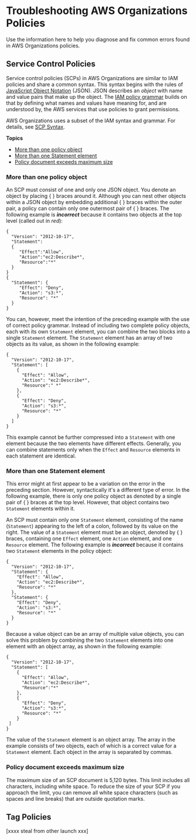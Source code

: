 # Troubleshooting AWS Organizations Policies<a name="org_troubleshoot_policies"></a>

Use the information here to help you diagnose and fix common errors found in AWS Organizations policies\.

## Service Control Policies<a name="tshoot-scp"></a>

Service control policies \(SCPs\) in AWS Organizations are similar to IAM policies and share a common syntax\. This syntax begins with the rules of [JavaScript Object Notation](http://www.json.org) \(JSON\)\. JSON describes an *object* with name and value pairs that make up the object\. The [IAM policy grammar](https://docs.aws.amazon.com/IAM/latest/UserGuide/policies-grammar.html) builds on that by defining what names and values have meaning for, and are understood by, the AWS services that use policies to grant permissions\.

AWS Organizations uses a subset of the IAM syntax and grammar\. For details, see [SCP Syntax](orgs_reference_scp-syntax.md)\.

**Topics**
+ [More than one policy object](#morethanonepolicyblock)
+ [More than one Statement element](#morethanonestatement)
+ [Policy document exceeds maximum size](#scptoolong)

### More than one policy object<a name="morethanonepolicyblock"></a>

An SCP must consist of one and only one JSON object\. You denote an object by placing \{ \} braces around it\. Although you can nest other objects within a JSON object by embedding additional \{ \} braces within the outer pair, a policy can contain only one outermost pair of \{ \} braces\. The following example is ***incorrect*** because it contains two objects at the top level \(called out in *red*\):

```
{
  "Version": "2012-10-17",
  "Statement": 
  {
     "Effect":"Allow",
     "Action":"ec2:Describe*",
     "Resource":"*"
  }
}
{ 
  "Statement": {
     "Effect": "Deny",
     "Action": "s3:*",
     "Resource": "*"
  }
}
```

You can, however, meet the intention of the preceding example with the use of correct policy grammar\. Instead of including two complete policy objects, each with its own `Statement` element, you can combine the two blocks into a single `Statement` element\. The `Statement` element has an array of two objects as its value, as shown in the following example: 

```
{
  "Version": "2012-10-17",
  "Statement": [
    {
      "Effect": "Allow",
      "Action": "ec2:Describe*",
      "Resource":" *"
    },
    {
      "Effect": "Deny",
      "Action": "s3:*",
      "Resource": "*"
    }
  ]
}
```

This example cannot be further compressed into a `Statement` with one element because the two elements have different effects\. Generally, you can combine statements only when the `Effect` and `Resource` elements in each statement are identical\.

### More than one Statement element<a name="morethanonestatement"></a>

This error might at first appear to be a variation on the error in the preceding section\. However, syntactically it's a different type of error\. In the following example, there is only one policy object as denoted by a single pair of \{ \} braces at the top level\. However, that object contains two `Statement` elements within it\.

An SCP must contain only one `Statement` element, consisting of the name \(`Statement`\) appearing to the left of a colon, followed by its value on the right\. The value of a `Statement` element must be an object, denoted by \{ \} braces, containing one `Effect` element, one `Action` element, and one `Resource` element\. The following example is ***incorrect*** because it contains two `Statement` elements in the policy object:

```
{
  "Version": "2012-10-17",
  "Statement": {
    "Effect": "Allow",
    "Action": "ec2:Describe*",
    "Resource": "*"
  },
  "Statement": {
    "Effect": "Deny",
    "Action": "s3:*",
    "Resource": "*"
  }
}
```

Because a value object can be an array of multiple value objects, you can solve this problem by combining the two `Statement` elements into one element with an object array, as shown in the following example:

```
{
  "Version": "2012-10-17",
  "Statement": [
    {
      "Effect": "Allow",
      "Action": "ec2:Describe*",
      "Resource":"*"
    },
    {
      "Effect": "Deny",
      "Action": "s3:*",
      "Resource": "*"
    }
 ]
}
```

The value of the `Statement` element is an object array\. The array in the example consists of two objects, each of which is a correct value for a `Statement` element\. Each object in the array is separated by commas\. 

### Policy document exceeds maximum size<a name="scptoolong"></a>

The maximum size of an SCP document is 5,120 bytes\. This limit includes all characters, including white space\. To reduce the size of your SCP if you approach the limit, you can remove all white space characters \(such as spaces and line breaks\) that are outside quotation marks\. 

## Tag Policies<a name="tshoot-tag-policies"></a>

\[xxxx steal from other launch xxx\]